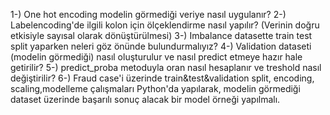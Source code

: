 1-) One hot encoding modelin görmediği veriye nasıl uygulanır?
2-) Labelencoding'de ilgili kolon için ölçeklendirme nasıl yapılır? (Verinin doğru etkisiyle sayısal olarak dönüştürülmesi)
3-) Imbalance datasette train test split yaparken neleri göz önünde bulundurmalıyız?
4-) Validation dataseti (modelin görmediği) nasıl oluşturulur ve nasıl predict etmeye hazır hale getirilir?
5-) predict_proba metoduyla oran nasıl hesaplanır ve treshold nasıl değiştirilir?
6-) Fraud case'i üzerinde train&test&validation split, encoding, scaling,modelleme çalışmaları Python'da yapılarak, modelin görmediği dataset üzerinde başarılı sonuç alacak bir model örneği yapılmalı.
